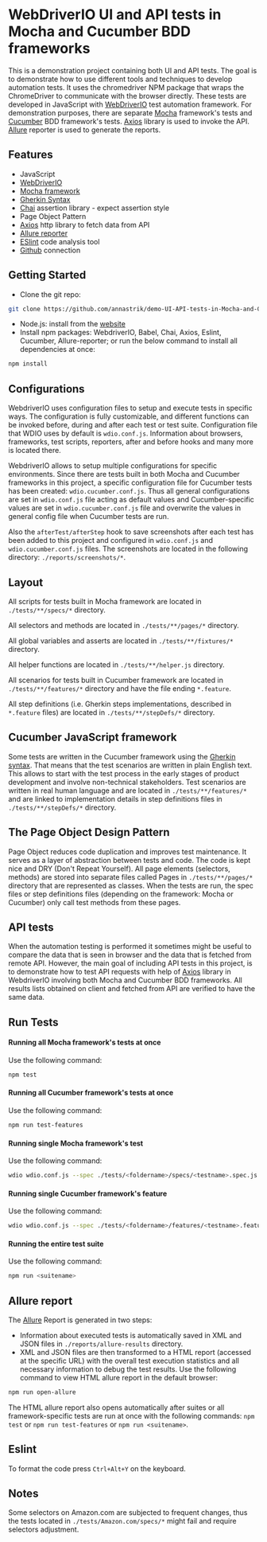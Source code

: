 # WebDriverIO UI and API tests in Mocha and Cucumber BDD frameworks

This is a demonstration project containing both UI and API tests. The goal is to demonstrate how to use different tools and techniques to develop automation tests.
It uses the chromedriver NPM package that wraps the ChromeDriver to communicate with the browser directly.
These tests are developed in JavaScript with [WebDriverIO](http://webdriver.io/) test automation framework. For demonstration purposes, there are separate [Mocha](https://mochajs.org/) framework's tests and [Cucumber](https://cucumber.io/) BDD framework's tests. 
[Axios](https://www.npmjs.com/package/axios) library is used to invoke the API. [Allure](http://allure.qatools.ru/) reporter is used to generate the reports.

## Features

-   JavaScript
-   [WebDriverIO](http://webdriver.io/)
-   [Mocha framework](https://mochajs.org/)
-   [Gherkin Syntax](https://cucumber.io/docs/gherkin/reference/)
-   [Chai](https://www.chaijs.com/api/bdd/) assertion library - expect assertion style
-   Page Object Pattern
-   [Axios](https://www.npmjs.com/package/axios) http library to fetch data from API
-   [Allure reporter](http://allure.qatools.ru/)
-   [ESlint](https://eslint.org/) code analysis tool
-   [Github](https://github.com/annastrik/demo-UI-API-tests-in-Mocha-and-Cucumber.git) connection

## Getting Started

-   Clone the git repo:
```bash
git clone https://github.com/annastrik/demo-UI-API-tests-in-Mocha-and-Cucumber.git
```
-   Node.js: install from the [website](https://nodejs.org/en/download/)
-   Install npm packages: WebdriverIO, Babel, Chai, Axios, Eslint, Cucumber, Allure-reporter; or run the below command to install all dependencies at once:
```bash
npm install
```
## Configurations

WebdriverIO uses configuration files to setup and execute tests in specific ways. The configuration is fully customizable, and different functions can be invoked before, during and after each test or test suite. 
Configuration file that WDIO uses by default is `wdio.conf.js`. Information about browsers, frameworks, test scripts, reporters, after and before hooks and many more is located there.

WebdriverIO allows to setup multiple configurations for specific environments. Since there are tests built in both Mocha and Cucumber frameworks in this project, a specific configuration file for Cucumber tests has been created: `wdio.cucumber.conf.js`. Thus all general configurations are set in `wdio.conf.js` file acting as default values and Cucumber-specific values are set in `wdio.cucumber.conf.js` file and overwrite the values in general config file when Cucumber tests are run.

Also the `afterTest/afterStep` hook to save screenshots after each test has been added to this project and configured in `wdio.conf.js` and `wdio.cucumber.conf.js` files. The screenshots are located in the following directory: `./reports/screenshots/*`.


## Layout

All scripts for tests built in Mocha framework are located in `./tests/**/specs/*` directory.

All selectors and methods are located in `./tests/**/pages/*` directory.

All global variables and asserts are located in `./tests/**/fixtures/*` directory.

All helper functions are located in `./tests/**/helper.js` directory.

All scenarios for tests built in Cucumber framework are located in `./tests/**/features/*` directory and have the file ending `*.feature`.

All step definitions (i.e. Gherkin steps implementations, described in `*.feature` files) are located in `./tests/**/stepDefs/*` directory.

## Cucumber JavaScript framework

Some tests are written in the Cucumber framework using the [Gherkin syntax](https://cucumber.io/docs/gherkin/). That means that the test scenarios are written in plain English text.
This allows to start with the test process in the early stages of product development and involve non-technical stakeholders.
Test scenarios are written in real human language and are located in `./tests/**/features/*` and are linked to implementation details in step definitions files in `./tests/**/stepDefs/*` directory.

## The Page Object Design Pattern

Page Object reduces code duplication and improves test maintenance. It serves as a layer of abstraction between tests and code.
The code is kept nice and DRY (Don't Repeat Yourself).
All page elements (selectors, methods) are stored into separate files called Pages in `./tests/**/pages/*` directory that are represented as classes.
When the tests are run, the spec files or step definitions files (depending on the framework: Mocha or Cucumber) only call test methods from these pages.

## API tests

When the automation testing is performed it sometimes might be useful to compare the data that is seen in browser and the data that is fetched from remote API.
However, the main goal of including API tests in this project, is to demonstrate how to test API requests with help of [Axios](https://www.npmjs.com/package/axios) library in WebdriverIO involving both Mocha and Cucumber BDD frameworks. All results lists obtained on client and fetched from API are verified to have the same data.

## Run Tests

#### Running all Mocha framework's tests at once
Use the following command:
```bash
npm test
```
#### Running all Cucumber framework's tests at once
Use the following command:
```bash
npm run test-features
```
#### Running single Mocha framework's test
Use the following command:
```bash
wdio wdio.conf.js --spec ./tests/<foldername>/specs/<testname>.spec.js
```
#### Running single Cucumber framework's feature
Use the following command:
```bash
wdio wdio.conf.js --spec ./tests/<foldername>/features/<testname>.feature
```
#### Running the entire test suite
Use the following command:
```bash
npm run <suitename>
```

## Allure report

The [Allure](http://allure.qatools.ru/) Report is generated in two steps:
-  Information about executed tests is automatically saved in XML and JSON files in `./reports/allure-results` directory.
-  XML and JSON files are then transformed to a HTML report (accessed at the specific URL) with the overall test execution statistics and all necessary information to debug the test results. Use the following command to view HTML allure report in the default browser:
```bash
npm run open-allure
```
The HTML allure report also opens automatically after suites or all framework-specific tests are run at once with the following commands: `npm test` or `npm run test-features` or `npm run <suitename>`.

## Eslint

To format the code press `Ctrl+Alt+Y` on the keyboard.

## Notes

Some selectors on Amazon.com are subjected to frequent changes, thus the tests located in `./tests/Amazon.com/specs/*` might fail and require selectors adjustment.
